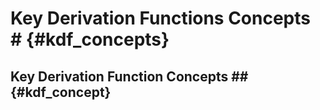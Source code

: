 # Key Derivation Functions Concepts # {#kdf_concepts}

## Key Derivation Function Concepts ## {#kdf_concept}
